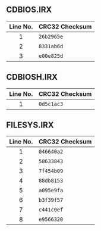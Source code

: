 ## CDBIOS.IRX

Line No. | CRC32 Checksum
:-------:| --------------
1        | ``26b2965e``
2        | ``8331ab6d``
3        | ``e00e825d``

## CDBIOSH.IRX

Line No. | CRC32 Checksum
:-------:| --------------
1        | ``0d5c1ac3``

## FILESYS.IRX

Line No. | CRC32 Checksum
:-------:| --------------
1        | ``046640a2``
2        | ``58633843``
3        | ``7f454b09``
4        | ``88db8153``
5        | ``a095e9fa``
6        | ``b3f39f57``
7        | ``c441c0ef``
8        | ``e9566320``
